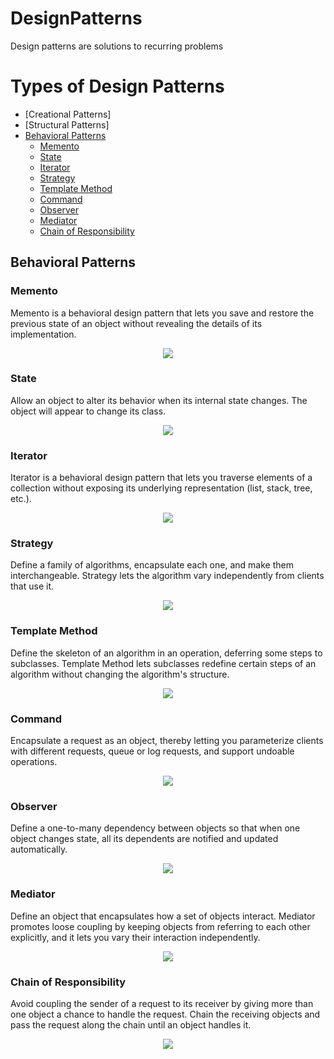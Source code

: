 # DesignPatterns
Design patterns are solutions to recurring problems
# Types of Design Patterns
 
* [Creational Patterns]
* [Structural Patterns]
* [Behavioral Patterns](#Behavioral-Patterns)
  * [Memento](#memento)
  * [State](#state)
  * [Iterator](#iterator)
  * [Strategy](#strategy)
  * [Template Method](#Template-Method)
  * [Command](#Command)
  * [Observer](#Observer)
  * [Mediator](#Mediator)
  * [Chain of Responsibility](#Chain-of-Responsibility)
  
## Behavioral Patterns

### Memento
Memento is a behavioral design pattern that lets you save and restore the previous state of an object without revealing the details of its implementation.
<p align="center">
  <img src="https://www.dofactory.com/img/diagrams/net/memento.gif" />
</p>

### State
Allow an object to alter its behavior when its internal state changes. The object will appear to change its class.
<p align="center">
  <img src="https://www.dofactory.com/img/diagrams/net/state.gif" />
</p>

### Iterator
Iterator is a behavioral design pattern that lets you traverse elements of a collection without exposing its underlying representation (list, stack, tree, etc.).
<p align="center">
  <img src="https://www.dofactory.com/img/diagrams/net/iterator.gif" />
</p>

### Strategy
Define a family of algorithms, encapsulate each one, and make them interchangeable. Strategy lets the algorithm vary independently from clients that use it.
<p align="center">
  <img src="https://www.dofactory.com/img/diagrams/net/strategy.gif" />
</p>

### Template Method
Define the skeleton of an algorithm in an operation, deferring some steps to subclasses. Template Method lets subclasses redefine certain steps of an algorithm without changing the algorithm's structure. 
<p align="center">
  <img src="https://www.dofactory.com/img/diagrams/net/template.gif" />
</p>

### Command
Encapsulate a request as an object, thereby letting you parameterize clients with different requests, queue or log requests, and support undoable operations. 
<p align="center">
  <img src="https://www.dofactory.com/img/diagrams/net/command.gif" />
</p>

### Observer
Define a one-to-many dependency between objects so that when one object changes state, all its dependents are notified and updated automatically.
<p align="center">
  <img src="https://www.dofactory.com/img/diagrams/net/observer.gif" />
</p>

### Mediator
Define an object that encapsulates how a set of objects interact. Mediator promotes loose coupling by keeping objects from referring to each other explicitly, and it lets you vary their interaction independently.
<p align="center">
  <img src="https://www.dofactory.com/img/diagrams/net/mediator.gif" />
</p>

### Chain of Responsibility
Avoid coupling the sender of a request to its receiver by giving more than one object a chance to handle the request. Chain the receiving objects and pass the request along the chain until an object handles it.
<p align="center">
  <img src="https://www.dofactory.com/img/diagrams/net/chain.gif" />
</p>
